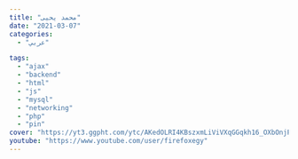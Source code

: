 ```yaml
---
title: "محمد يحيى"
date: "2021-03-07"
categories:
  - "عربي"

tags:
  - "ajax"
  - "backend"
  - "html"
  - "js"
  - "mysql"
  - "networking"
  - "php"
  - "pin"
cover: "https://yt3.ggpht.com/ytc/AKedOLRI4KBszxmLiViVXqGGqkh16_OXbOnjPsPiHmI2=s88-c-k-c0x00ffffff-no-rj"
youtube: "https://www.youtube.com/user/firefoxegy"
---
```

